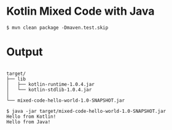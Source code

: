 Kotlin Mixed Code with Java
===========================

```
$ mvn clean package -Dmaven.test.skip
```

# Output
```

target/
├── lib
│   ├── kotlin-runtime-1.0.4.jar
│   └── kotlin-stdlib-1.0.4.jar
│
└── mixed-code-hello-world-1.0-SNAPSHOT.jar

$ java -jar target/mixed-code-hello-world-1.0-SNAPSHOT.jar
Hello from Kotlin!
Hello from Java!
